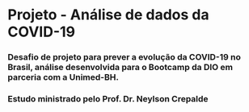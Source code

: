 # Projeto  - Análise de dados da COVID-19
### Desafio de projeto para prever a evolução da COVID-19 no Brasil, análise desenvolvida para o Bootcamp da DIO em parceria com a Unimed-BH.
### Estudo ministrado pelo Prof. Dr. Neylson Crepalde